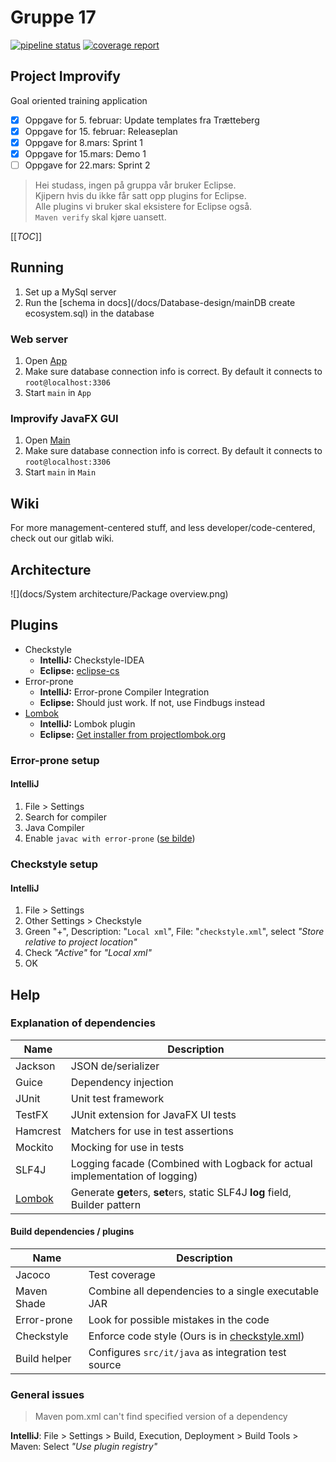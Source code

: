 # Gruppe 17

[![pipeline status](https://gitlab.stud.iie.ntnu.no/tdt4140-2018/17/badges/master/pipeline.svg)](https://gitlab.stud.iie.ntnu.no/tdt4140-2018/17/commits/master)
[![coverage report](https://gitlab.stud.iie.ntnu.no/tdt4140-2018/17/badges/master/coverage.svg)](https://gitlab.stud.iie.ntnu.no/tdt4140-2018/17/commits/master)
## Project Improvify

Goal oriented training application

* [x] Oppgave for 5. februar: Update templates fra Trætteberg  
* [x] Oppgave for 15. februar: Releaseplan  
* [x] Oppgave for 8.mars: Sprint 1  
* [x] Oppgave for 15.mars: Demo 1  
* [ ] Oppgave for 22.mars: Sprint 2  

> Hei studass, ingen på gruppa vår bruker Eclipse.  
> Kjipern hvis du ikke får satt opp plugins for Eclipse.  
> Alle plugins vi bruker skal eksistere for Eclipse også.  
> `Maven verify` skal kjøre uansett.

[[_TOC_]]

## Running

1. Set up a MySql server
2. Run the [schema in docs](/docs/Database-design/mainDB create ecosystem.sql) in the database

### Web server

1. Open [App](/tdt4140-gr1817/serviceprovider.webserver/src/main/java/tdt4140/gr1817/serviceprovider/webserver/App.java)
2. Make sure database connection info is correct. By default it connects to `root@localhost:3306`
3. Start `main` in `App`

### Improvify JavaFX GUI

1. Open [Main](/tdt4140-gr1817/app.ui/src/main/java/tdt4140/gr1817/app/ui/Main.java)
2. Make sure database connection info is correct. By default it connects to `root@localhost:3306`
3. Start `main` in `Main`

## Wiki

For more management-centered stuff, and less developer/code-centered,
check out our gitlab wiki.

## Architecture

![](docs/System architecture/Package overview.png)

## Plugins

* Checkstyle
    * **IntelliJ:** Checkstyle-IDEA
    * **Eclipse:** [eclipse-cs](https://checkstyle.github.io/eclipse-cs/#!/)
* Error-prone
    * **IntelliJ:** Error-prone Compiler Integration
    * **Eclipse:** Should just work. If not, use Findbugs instead
* [Lombok](/docs/Lombok.png)
    * **IntelliJ:** Lombok plugin
    * **Eclipse:** [Get installer from projectlombok.org](https://projectlombok.org/setup/eclipse)


### Error-prone setup

#### IntelliJ 

1. File > Settings
2. Search for compiler
3. Java Compiler
4. Enable `javac with error-prone` ([se bilde](/docs/error-prone.png))

### Checkstyle setup

#### IntelliJ

1. File > Settings
2. Other Settings > Checkstyle
3. Green "+", Description: "`Local xml`", File: "`checkstyle.xml`", select *"Store relative to project location"*
4. Check *"Active"* for *"Local xml"*
5. OK


## Help

### Explanation of dependencies

 Name | Description 
------|-------------
Jackson | JSON de/serializer
Guice | Dependency injection
JUnit | Unit test framework
TestFX | JUnit extension for JavaFX UI tests
Hamcrest | Matchers for use in test assertions
Mockito | Mocking for use in tests
SLF4J | Logging facade (Combined with Logback for actual implementation of logging)
[Lombok](/docs/Lombok.png) | Generate **get**ers, **set**ers, static SLF4J **log** field, Builder pattern


#### Build dependencies / plugins

Name | Description
-----|------------
Jacoco | Test coverage
Maven Shade | Combine all dependencies to a single executable JAR
Error-prone | Look for possible mistakes in the code
Checkstyle | Enforce code style (Ours is in [checkstyle.xml](/tdt4140-gr1817/checkstyle.xml))
Build helper | Configures `src/it/java` as integration test source


### General issues 
> Maven pom.xml can't find specified version of a dependency

**IntelliJ**: File > Settings > Build, Execution, Deployment > Build Tools > Maven: Select *"Use plugin registry"*
